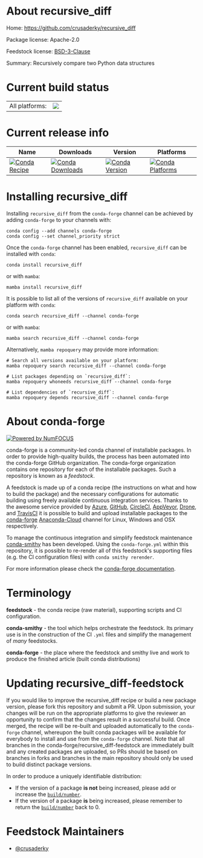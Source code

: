 About recursive_diff
====================

Home: https://github.com/crusaderky/recursive_diff

Package license: Apache-2.0

Feedstock license: [BSD-3-Clause](https://github.com/conda-forge/recursive_diff-feedstock/blob/main/LICENSE.txt)

Summary: Recursively compare two Python data structures

Current build status
====================


<table><tr><td>All platforms:</td>
    <td>
      <a href="https://dev.azure.com/conda-forge/feedstock-builds/_build/latest?definitionId=2559&branchName=main">
        <img src="https://dev.azure.com/conda-forge/feedstock-builds/_apis/build/status/recursive_diff-feedstock?branchName=main">
      </a>
    </td>
  </tr>
</table>

Current release info
====================

| Name | Downloads | Version | Platforms |
| --- | --- | --- | --- |
| [![Conda Recipe](https://img.shields.io/badge/recipe-recursive_diff-green.svg)](https://anaconda.org/conda-forge/recursive_diff) | [![Conda Downloads](https://img.shields.io/conda/dn/conda-forge/recursive_diff.svg)](https://anaconda.org/conda-forge/recursive_diff) | [![Conda Version](https://img.shields.io/conda/vn/conda-forge/recursive_diff.svg)](https://anaconda.org/conda-forge/recursive_diff) | [![Conda Platforms](https://img.shields.io/conda/pn/conda-forge/recursive_diff.svg)](https://anaconda.org/conda-forge/recursive_diff) |

Installing recursive_diff
=========================

Installing `recursive_diff` from the `conda-forge` channel can be achieved by adding `conda-forge` to your channels with:

```
conda config --add channels conda-forge
conda config --set channel_priority strict
```

Once the `conda-forge` channel has been enabled, `recursive_diff` can be installed with `conda`:

```
conda install recursive_diff
```

or with `mamba`:

```
mamba install recursive_diff
```

It is possible to list all of the versions of `recursive_diff` available on your platform with `conda`:

```
conda search recursive_diff --channel conda-forge
```

or with `mamba`:

```
mamba search recursive_diff --channel conda-forge
```

Alternatively, `mamba repoquery` may provide more information:

```
# Search all versions available on your platform:
mamba repoquery search recursive_diff --channel conda-forge

# List packages depending on `recursive_diff`:
mamba repoquery whoneeds recursive_diff --channel conda-forge

# List dependencies of `recursive_diff`:
mamba repoquery depends recursive_diff --channel conda-forge
```


About conda-forge
=================

[![Powered by
NumFOCUS](https://img.shields.io/badge/powered%20by-NumFOCUS-orange.svg?style=flat&colorA=E1523D&colorB=007D8A)](https://numfocus.org)

conda-forge is a community-led conda channel of installable packages.
In order to provide high-quality builds, the process has been automated into the
conda-forge GitHub organization. The conda-forge organization contains one repository
for each of the installable packages. Such a repository is known as a *feedstock*.

A feedstock is made up of a conda recipe (the instructions on what and how to build
the package) and the necessary configurations for automatic building using freely
available continuous integration services. Thanks to the awesome service provided by
[Azure](https://azure.microsoft.com/en-us/services/devops/), [GitHub](https://github.com/),
[CircleCI](https://circleci.com/), [AppVeyor](https://www.appveyor.com/),
[Drone](https://cloud.drone.io/welcome), and [TravisCI](https://travis-ci.com/)
it is possible to build and upload installable packages to the
[conda-forge](https://anaconda.org/conda-forge) [Anaconda-Cloud](https://anaconda.org/)
channel for Linux, Windows and OSX respectively.

To manage the continuous integration and simplify feedstock maintenance
[conda-smithy](https://github.com/conda-forge/conda-smithy) has been developed.
Using the ``conda-forge.yml`` within this repository, it is possible to re-render all of
this feedstock's supporting files (e.g. the CI configuration files) with ``conda smithy rerender``.

For more information please check the [conda-forge documentation](https://conda-forge.org/docs/).

Terminology
===========

**feedstock** - the conda recipe (raw material), supporting scripts and CI configuration.

**conda-smithy** - the tool which helps orchestrate the feedstock.
                   Its primary use is in the construction of the CI ``.yml`` files
                   and simplify the management of *many* feedstocks.

**conda-forge** - the place where the feedstock and smithy live and work to
                  produce the finished article (built conda distributions)


Updating recursive_diff-feedstock
=================================

If you would like to improve the recursive_diff recipe or build a new
package version, please fork this repository and submit a PR. Upon submission,
your changes will be run on the appropriate platforms to give the reviewer an
opportunity to confirm that the changes result in a successful build. Once
merged, the recipe will be re-built and uploaded automatically to the
`conda-forge` channel, whereupon the built conda packages will be available for
everybody to install and use from the `conda-forge` channel.
Note that all branches in the conda-forge/recursive_diff-feedstock are
immediately built and any created packages are uploaded, so PRs should be based
on branches in forks and branches in the main repository should only be used to
build distinct package versions.

In order to produce a uniquely identifiable distribution:
 * If the version of a package **is not** being increased, please add or increase
   the [``build/number``](https://docs.conda.io/projects/conda-build/en/latest/resources/define-metadata.html#build-number-and-string).
 * If the version of a package **is** being increased, please remember to return
   the [``build/number``](https://docs.conda.io/projects/conda-build/en/latest/resources/define-metadata.html#build-number-and-string)
   back to 0.

Feedstock Maintainers
=====================

* [@crusaderky](https://github.com/crusaderky/)

